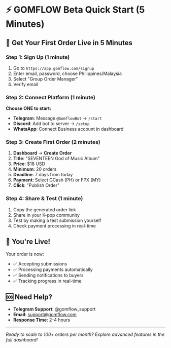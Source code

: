 # ⚡ GOMFLOW Beta Quick Start (5 Minutes)

## 🎯 Get Your First Order Live in 5 Minutes

### Step 1: Sign Up (1 minute)
1. Go to `https://app.gomflow.com/signup`
2. Enter email, password, choose Philippines/Malaysia
3. Select "Group Order Manager"
4. Verify email

### Step 2: Connect Platform (1 minute)
**Choose ONE to start:**
- **Telegram**: Message `@GomflowBot` → `/start`
- **Discord**: Add bot to server → `/setup`
- **WhatsApp**: Connect Business account in dashboard

### Step 3: Create First Order (2 minutes)
1. **Dashboard** → **Create Order**
2. **Title**: "SEVENTEEN God of Music Album"
3. **Price**: $18 USD
4. **Minimum**: 20 orders
5. **Deadline**: 7 days from today
6. **Payment**: Select GCash (PH) or FPX (MY)
7. **Click**: "Publish Order"

### Step 4: Share & Test (1 minute)
1. Copy the generated order link
2. Share in your K-pop community
3. Test by making a test submission yourself
4. Check payment processing in real-time

## 🎉 You're Live!

Your order is now:
- ✅ Accepting submissions
- ✅ Processing payments automatically
- ✅ Sending notifications to buyers
- ✅ Tracking progress in real-time

## 🆘 Need Help?
- **Telegram Support**: @gomflow_support
- **Email**: support@gomflow.com
- **Response Time**: 2-4 hours

---

*Ready to scale to 100+ orders per month? Explore advanced features in the full dashboard!*